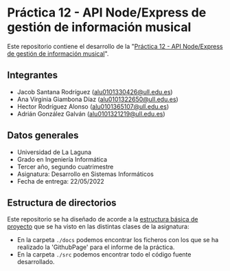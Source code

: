 # Práctica 12 - API Node/Express de gestión de información musical
Este repositorio contiene el desarrollo de la "[Práctica 12 - API Node/Express de gestión de información musical](https://ull-esit-inf-dsi-2122.github.io/prct12-music-api/)".

## Integrantes
- Jacob Santana Rodríguez (alu0101330426@ull.edu.es)
- Ana Virginia Giambona Díaz (alu0101322650@ull.edu.es)
- Hector Rodríguez Alonso (alu0101365107@ull.edu.es)
- Adrián González Galván (alu0101321219@ull.edu.es)
## Datos generales
- Universidad de La Laguna
- Grado en Ingeniería Informática 
- Tercer año, segundo cuatrimestre
- Asignatura: Desarrollo en Sistemas Informáticos
- Fecha de entrega: 22/05/2022

## Estructura de directorios
Este repositorio se ha diseñado de acorde a la [estructura básica de proyecto](https://ull-esit-inf-dsi-2122.github.io/typescript-theory/typescript-project-setup.html) que se ha visto en las distintas clases de la asignatura:
- En la carpeta `./docs` podemos encontrar los ficheros con los que se ha realizado la 'GithubPage' para el informe de la práctica.
- En la carpeta `./src` podemos encontrar todo el código fuente desarrollado.
